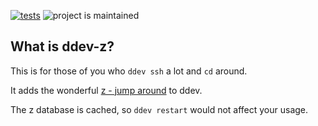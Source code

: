 [![tests](https://github.com/hanoii/ddev-z/actions/workflows/tests.yml/badge.svg)](https://github.com/hanoii/ddev-z/actions/workflows/tests.yml) ![project is maintained](https://img.shields.io/maintenance/yes/2022.svg)

## What is ddev-z?

This is for those of you who `ddev ssh` a lot and `cd` around.

It adds the wonderful [z - jump around](https://github.com/rupa/z) to ddev.

The z database is cached, so `ddev restart` would not affect your usage.
